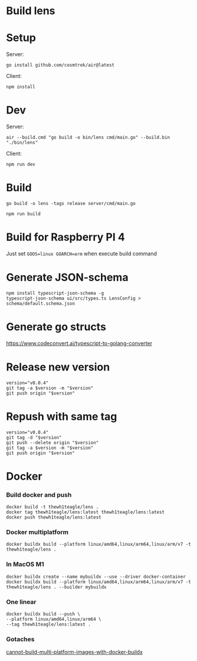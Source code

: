 # Build lens

# Setup
Server:
```console
go install github.com/cosmtrek/air@latest
```

Client:
```console
npm install
```

# Dev

Server:
```console
air --build.cmd "go build -o bin/lens cmd/main.go" --build.bin "./bin/lens"
```

Client:
```console
npm run dev
```

# Build

```console
go build -o lens -tags release server/cmd/main.go
```

```console
npm run build
```

# Build for Raspberry PI 4
Just set `GOOS=linux GOARCH=arm` when execute build command

# Generate JSON-schema

```console
npm install typescript-json-schema -g
typescript-json-schema ui/src/types.ts LensConfig > schema/default.schema.json
```

# Generate go structs
https://www.codeconvert.ai/typescript-to-golang-converter

# Release new version

```console
version="v0.0.4"
git tag -a $version -m "$version"
git push origin "$version"
```

# Repush with same tag
```console
version="v0.0.4"
git tag -d "$version"
git push --delete origin "$version"
git tag -a $version -m "$version"
git push origin "$version"
```


# Docker

### Build docker and push

```console
docker build -t thewh1teagle/lens .
docker tag thewh1teagle/lens:latest thewh1teagle/lens:latest
docker push thewh1teagle/lens:latest
```


### Docker multiplatform

```console
docker buildx build --platform linux/amd64,linux/arm64,linux/arm/v7 -t thewh1teagle/lens .
```

### In MacOS M1
```console
docker buildx create --name mybuildx --use --driver docker-container
docker buildx build --platform linux/amd64,linux/arm64,linux/arm/v7 -t thewh1teagle/lens . --builder mybuildx
```

### One linear
```console
docker buildx build --push \
--platform linux/amd64,linux/arm64 \
--tag thewh1teagle/lens:latest .
```

### Gotaches

[cannot-build-multi-platform-images-with-docker-buildx](https://stackoverflow.com/questions/60080264/docker-cannot-build-multi-platform-images-with-docker-buildx)